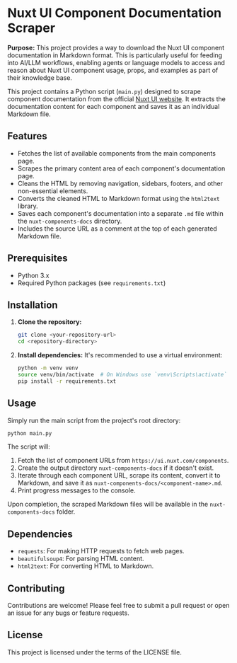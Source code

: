# Nuxt UI Component Documentation Scraper

**Purpose:** This project provides a way to download the Nuxt UI component documentation in Markdown format. This is particularly useful for feeding into AI/LLM workflows, enabling agents or language models to access and reason about Nuxt UI component usage, props, and examples as part of their knowledge base.

This project contains a Python script (`main.py`) designed to scrape component documentation from the official [Nuxt UI website](https://ui.nuxt.com/components). It extracts the documentation content for each component and saves it as an individual Markdown file.

## Features

*   Fetches the list of available components from the main components page.
*   Scrapes the primary content area of each component's documentation page.
*   Cleans the HTML by removing navigation, sidebars, footers, and other non-essential elements.
*   Converts the cleaned HTML to Markdown format using the `html2text` library.
*   Saves each component's documentation into a separate `.md` file within the `nuxt-components-docs` directory.
*   Includes the source URL as a comment at the top of each generated Markdown file.

## Prerequisites

*   Python 3.x
*   Required Python packages (see `requirements.txt`)

## Installation

1.  **Clone the repository:**
    ```bash
    git clone <your-repository-url>
    cd <repository-directory>
    ```

2.  **Install dependencies:**
    It's recommended to use a virtual environment:
    ```bash
    python -m venv venv
    source venv/bin/activate  # On Windows use `venv\Scripts\activate`
    pip install -r requirements.txt
    ```

## Usage

Simply run the main script from the project's root directory:

```bash
python main.py
```

The script will:
1.  Fetch the list of component URLs from `https://ui.nuxt.com/components`.
2.  Create the output directory `nuxt-components-docs` if it doesn't exist.
3.  Iterate through each component URL, scrape its content, convert it to Markdown, and save it as `nuxt-components-docs/<component-name>.md`.
4.  Print progress messages to the console.

Upon completion, the scraped Markdown files will be available in the `nuxt-components-docs` folder.

## Dependencies

*   `requests`: For making HTTP requests to fetch web pages.
*   `beautifulsoup4`: For parsing HTML content.
*   `html2text`: For converting HTML to Markdown.

## Contributing

Contributions are welcome! Please feel free to submit a pull request or open an issue for any bugs or feature requests.

## License

This project is licensed under the terms of the LICENSE file.
